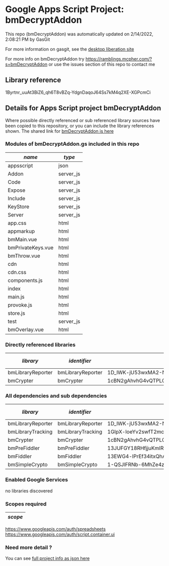 # Google Apps Script Project: bmDecryptAddon
This repo (bmDecryptAddon) was automatically updated on 2/14/2022, 2:08:21 PM by GasGit

For more information on gasgit, see the [desktop liberation site](https://ramblings.mcpher.com/drive-sdk-and-github/migrategasgit/ "desktop liberation")

For more info on bmDecryptAddon try https://ramblings.mcpher.com/?s=bmDecryptAddon or use the issues section of this repo to contact me
## Library reference
1Byrtnr_uuAt3BiZ6_qh6T8vBZq-YdgnDaqoJ64Ss7kM4q2XE-XGPcmCi


## Details for Apps Script project bmDecryptAddon
Where possible directly referenced or sub referenced library sources have been copied to this repository, or you can include the library references shown. 
The shared link for [bmDecryptAddon is here](https://script.google.com/d/1Byrtnr_uuAt3BiZ6_qh6T8vBZq-YdgnDaqoJ64Ss7kM4q2XE-XGPcmCi/edit?usp=sharing "open in the GAS IDE")

### Modules of bmDecryptAddon.gs included in this repo
*name*|*type*
--- | --- 
appsscript| json
Addon| server_js
Code| server_js
Expose| server_js
Include| server_js
KeyStore| server_js
Server| server_js
app.css| html
appmarkup| html
bmMain.vue| html
bmPrivateKeys.vue| html
bmThrow.vue| html
cdn| html
cdn.css| html
components.js| html
index| html
main.js| html
provoke.js| html
store.js| html
test| server_js
bmOverlay.vue| html
### Directly referenced libraries
*library*|*identifier*|*key*|*version*|*dev mode*|*source*|
--- | --- | --- | --- | --- | --- 
bmLibraryReporter| bmLibraryReporter|1D_lWK-jU53wxMA2-NxSjiyu7Uze_GDDqBKTsQnCgPhyUmmSLv0bfTNPX|14|no|[here](libraries/bmLibraryReporter "library source")
bmCrypter| bmCrypter|1cBN2gAhvhG4vQTPL04V363DaL19TbHRMydR1pVfn2Wju6PuypdukZAFK|0|no|[here](libraries/bmCrypter "library source")
### All dependencies and sub dependencies
*library*|*identifier*|*key*|*version*|*dev mode*|*source*|
--- | --- | --- | --- | --- | --- 
bmLibraryReporter| bmLibraryReporter|1D_lWK-jU53wxMA2-NxSjiyu7Uze_GDDqBKTsQnCgPhyUmmSLv0bfTNPX|14|no|[here](libraries/bmLibraryReporter "library source")
bmLibraryTracking| bmLibraryTracking|1GIpX-loeYv2swfT2mcYCUvduAXtoYdzenzIYXt4M_1YLmlN7eMrO1h_P|7|no|[here](libraries/bmLibraryTracking "library source")
bmCrypter| bmCrypter|1cBN2gAhvhG4vQTPL04V363DaL19TbHRMydR1pVfn2Wju6PuypdukZAFK|0|no|[here](libraries/bmCrypter "library source")
bmPreFiddler| bmPreFiddler|13JUFGY18RHfjjuKmIRRfvmGlCYrEkEtN6uUm-iLUcxOUFRJD-WBX-tkR|31|no|[here](libraries/bmPreFiddler "library source")
bmFiddler| bmFiddler|13EWG4-lPrEf34itxQhAQ7b9JEbmCBfO8uE4Mhr99CHi3Pw65oxXtq-rU|26|no|[here](libraries/bmFiddler "library source")
bmSimpleCrypto| bmSimpleCrypto|1-QSJlFRNb-6MhZe4zra6tbTTriX_IHbZ7X3nNoFfKtlkA3DrbY-Z-S4i|5|no|[here](libraries/bmSimpleCrypto "library source")
### Enabled Google Services
no libraries discovered
### Scopes required
*scope*|
--- |
https://www.googleapis.com/auth/spreadsheets
https://www.googleapis.com/auth/script.container.ui
### Need more detail ?
You can see [full project info as json here](info.json)
